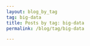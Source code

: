 ```yaml
---
layout: blog_by_tag
tag: big-data
title: Posts by tag: big-data
permalink: /blog/tag/big-data

---
```


